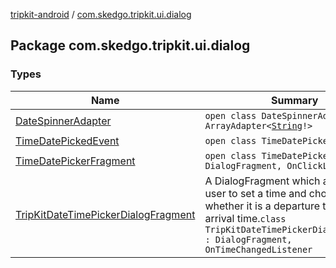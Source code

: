 [tripkit-android](../index.md) / [com.skedgo.tripkit.ui.dialog](./index.md)

## Package com.skedgo.tripkit.ui.dialog

### Types

| Name | Summary |
|---|---|
| [DateSpinnerAdapter](-date-spinner-adapter/index.md) | `open class DateSpinnerAdapter : ArrayAdapter<`[`String`](https://kotlinlang.org/api/latest/jvm/stdlib/kotlin/-string/index.html)`!>` |
| [TimeDatePickedEvent](-time-date-picked-event/index.md) | `open class TimeDatePickedEvent` |
| [TimeDatePickerFragment](-time-date-picker-fragment/index.md) | `open class TimeDatePickerFragment : DialogFragment, OnClickListener` |
| [TripKitDateTimePickerDialogFragment](-trip-kit-date-time-picker-dialog-fragment/index.md) | A DialogFragment which allows a user to set a time and choose whether it is a departure time or an arrival time.`class TripKitDateTimePickerDialogFragment : DialogFragment, OnTimeChangedListener` |
